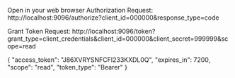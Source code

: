 Open in your web browser
Authorization Request: http://localhost:9096/authorize?client_id=000000&response_type=code

Grant Token Request: http://localhost:9096/token?grant_type=client_credentials&client_id=000000&client_secret=999999&scope=read

{
  "access_token": "J86XVRYSNFCFI233KXDL0Q",
  "expires_in": 7200,
  "scope": "read",
  "token_type": "Bearer"
}
